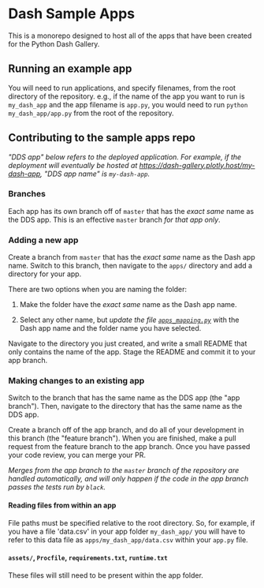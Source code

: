 # Dash Sample Apps

This is a monorepo designed to host all of the apps that have been
created for the Python Dash Gallery.

## Running an example app

You will need to run applications, and specify filenames, from the
root directory of the repository. e.g., if the name of the app you
want to run is `my_dash_app` and the app filename is `app.py`, you
would need to run `python my_dash_app/app.py` from the root of the
repository.

## Contributing to the sample apps repo

_"DDS app" below refers to the deployed application. For example, if
the deployment will eventually be hosted at
https://dash-gallery.plotly.host/my-dash-app, "DDS app name" is
`my-dash-app`._

### Branches

Each app has its own branch off of `master` that has the _exact same_
name as the DDS app. This is an effective `master` branch _for that
app only_.

### Adding a new app

Create a branch from `master` that has the _exact same_ name as the
Dash app name. Switch to this branch, then navigate to the `apps/`
directory and add a directory for your app.

There are two options when you are naming the folder:

1. Make the folder have the _exact same_ name as the Dash app name.

2. Select any other name, but _update the file [`apps_mapping.py`](#)_
   with the Dash app name and the folder name you have selected.

Navigate to the directory you just created, and write a small README
that only contains the name of the app. Stage the README and commit it
to your app branch.

### Making changes to an existing app

Switch to the branch that has the same name as the DDS app (the "app
branch"). Then, navigate to the directory that has the same name as
the DDS app.

Create a branch off of the app branch, and do all of your development
in this branch (the "feature branch"). When you are finished, make a
pull request from the feature branch to the app branch. Once you have
passed your code review, you can merge your PR.

*Merges from the app branch to the `master` branch of the repository
 are handled automatically, and will only happen if the code in the
 app branch passes the tests run by `black`.*


#### Reading files from within an app

File paths must be specified relative to the root directory. So, for
example, if you have a file 'data.csv' in your app folder
`my_dash_app/` you will have to refer to this data file as
`apps/my_dash_app/data.csv` within your `app.py` file.

#### `assets/`, `Procfile`, `requirements.txt`, `runtime.txt`

These files will still need to be present within the app folder.

